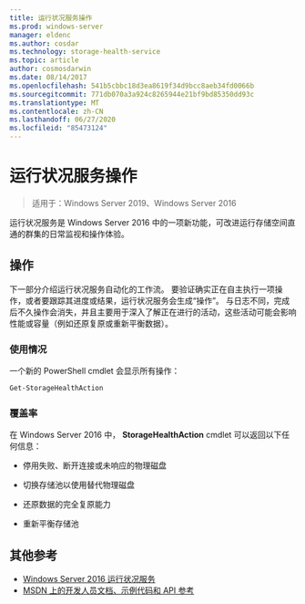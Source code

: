 ```yaml
---
title: 运行状况服务操作
ms.prod: windows-server
manager: eldenc
ms.author: cosdar
ms.technology: storage-health-service
ms.topic: article
author: cosmosdarwin
ms.date: 08/14/2017
ms.openlocfilehash: 541b5cbbc18d3ea8619f34d9bcc8aeb34fd0066b
ms.sourcegitcommit: 771db070a3a924c8265944e21bf9bd85350dd93c
ms.translationtype: MT
ms.contentlocale: zh-CN
ms.lasthandoff: 06/27/2020
ms.locfileid: "85473124"
---
```

# <a name="health-service-actions"></a>运行状况服务操作

> 适用于：Windows Server 2019、Windows Server 2016

运行状况服务是 Windows Server 2016 中的一项新功能，可改进运行存储空间直通的群集的日常监视和操作体验。

## <a name="actions"></a>操作

下一部分介绍运行状况服务自动化的工作流。 要验证确实正在自主执行一项操作，或者要跟踪其进度或结果，运行状况服务会生成“操作”。 与日志不同，完成后不久操作会消失，并且主要用于深入了解正在进行的活动，这些活动可能会影响性能或容量（例如还原复原或重新平衡数据）。

### <a name="usage"></a>使用情况

一个新的 PowerShell cmdlet 会显示所有操作：

```PowerShell
Get-StorageHealthAction
```

### <a name="coverage"></a>覆盖率

在 Windows Server 2016 中， **StorageHealthAction** cmdlet 可以返回以下任何信息：

-   停用失败、断开连接或未响应的物理磁盘

-   切换存储池以使用替代物理磁盘

-   还原数据的完全复原能力

-   重新平衡存储池

## <a name="additional-references"></a>其他参考

- [Windows Server 2016 运行状况服务](health-service-overview.md)
- [MSDN 上的开发人员文档、示例代码和 API 参考](https://msdn.microsoft.com/windowshealthservice)
